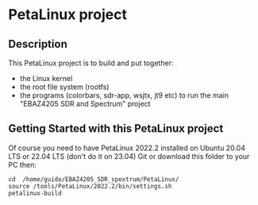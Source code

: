 # PetaLinux project
 
## Description

This PetaLinux project is to build and put together:
* the Linux kernel
* the root file system (rootfs)
* the programs (colorbars, sdr-app, wsjtx, jt9 etc)
to run the main "EBAZ4205 SDR and Spectrum" project

## Getting Started with this PetaLinux project

Of course you need to have PetaLinux 2022.2 installed on Ubuntu 20.04 LTS or 22.04 LTS (don't do it on 23.04)
Git or download this folder to your PC
then:

 ```
cd  /home/guido/EBAZ4205_SDR_spextrum/PetaLinux/ 
source /tools/PetaLinux/2022.2/bin/settings.sh 
petalinux-build
 ```

